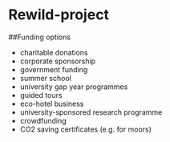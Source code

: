 # Rewild-project

##Funding options
  - charitable donations
  - corporate sponsorship
  - government funding
  - summer school
  - university gap year programmes
  - guided tours
  - eco-hotel business
  - university-sponsored research programme
  - crowdfunding
  - CO2 saving certificates (e.g. for moors)
